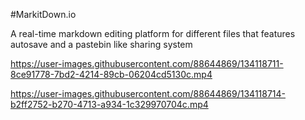 #MarkitDown.io

A real-time markdown editing platform for different files that features autosave and a pastebin like sharing system





https://user-images.githubusercontent.com/88644869/134118711-8ce91778-7bd2-4214-89cb-06204cd5130c.mp4



https://user-images.githubusercontent.com/88644869/134118714-b2ff2752-b270-4713-a934-1c329970704c.mp4


